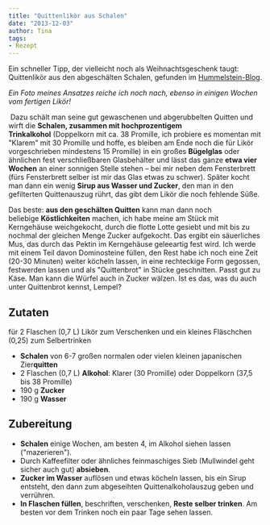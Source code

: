 ```yaml
---
title: "Quittenlikör aus Schalen"
date: "2013-12-03" 
author: Tina
tags:
- Rezept
---
```


Ein schneller Tipp, der vielleicht noch als Weihnachtsgeschenk taugt: Quittenlikör aus den abgeschälten Schalen, gefunden im [Hummelstein-Blog](http://hummelstein.wordpress.com/2013/11/06/quittenwoche-rezept-quittengelee-2/).

_Ein Foto meines Ansatzes reiche ich noch nach, ebenso in einigen Wochen vom fertigen Likör!_

 Dazu schält man seine gut gewaschenen und abgerubbelten Quitten und wirft die **Schalen, zusammen mit hochprozentigem Trinkalkohol** (Doppelkorn mit ca. 38 Promille, ich probiere es momentan mit "Klarem" mit 30 Promille und hoffe, es bleiben am Ende noch die für Likör vorgeschrieben mindestens 15 Promille) in ein großes **Bügelglas** oder ähnlichen fest verschließbaren Glasbehälter und lässt das ganze **etwa vier Wochen** an einer sonnigen Stelle stehen – bei mir neben dem Fensterbrett (fürs Fensterbrett selber ist mir das Glas etwas zu schwer). Später kocht man dann ein wenig **Sirup aus Wasser und Zucker**, den man in den gefilterten Quittenauszug rührt, das gibt dem Likör die noch fehlende Süße.

Das beste: **aus den geschälten Quitten** kann man dann noch beliebige **Köstlichkeiten** machen, ich habe meine am Stück mit Kerngehäuse weichgekocht, durch die flotte Lotte gesiebt und mit bis zu nochmal der gleichen Menge Zucker aufgekocht. Das ergibt ein säuerliches Mus, das durch das Pektin im Kerngehäuse geleeartig fest wird. Ich werde mit einem Teil davon Dominosteine füllen, den Rest habe ich noch eine Zeit (20-30 Minuten) weiter köcheln lassen, in eine rechteckige Form gegossen, festwerden lassen und als "Quittenbrot" in Stücke geschnitten. Passt gut zu Käse. Man kann die Würfel auch in Zucker wälzen. Ist es das, was du auch unter Quittenbrot kennst, Lempel?

## Zutaten

für 2 Flaschen (0,7 L) Likör zum Verschenken und ein kleines Fläschchen (0,25) zum Selbertrinken

- **Schalen** von 6-7 großen normalen oder vielen kleinen japanischen Zier**quitten**
- 2 Flaschen (0,7 L) **Alkohol**: Klarer (30 Promille) oder Doppelkorn (37,5 bis 38 Promille)
- 190 g **Zucker**
- 190 g **Wasser**

## Zubereitung

- **Schalen** einige Wochen, am besten 4, im Alkohol siehen lassen ("mazerieren").
- Durch Kaffeefilter oder ähnliches feinmaschiges Sieb (Mullwindel geht sicher auch gut) **absieben**.
- **Zucker im Wasser** auflösen und etwas köcheln lassen, bis ein Sirup entsteht, den dann zum abgeseihten Quittenalkoholauszug geben und verrühren.
- **In Flaschen füllen**, beschriften, verschenken, **Reste selber trinken**. Am besten vor dem Trinken noch ein paar Tage sehen lassen.

